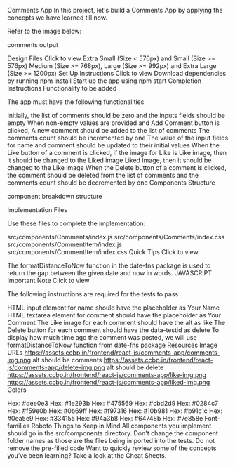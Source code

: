 Comments App
In this project, let's build a Comments App by applying the concepts we have learned till now.

Refer to the image below:

comments output

Design Files
Click to view
Extra Small (Size < 576px) and Small (Size >= 576px)
Medium (Size >= 768px), Large (Size >= 992px) and Extra Large (Size >= 1200px)
Set Up Instructions
Click to view
Download dependencies by running npm install
Start up the app using npm start
Completion Instructions
Functionality to be added

The app must have the following functionalities

Initially, the list of comments should be zero and the inputs fields should be empty
When non-empty values are provided and Add Comment button is clicked,
A new comment should be added to the list of comments
The comments count should be incremented by one
The value of the input fields for name and comment should be updated to their initial values
When the Like button of a comment is clicked, if the image for Like is
Like image, then it should be changed to the Liked image
Liked image, then it should be changed to the Like image
When the Delete button of a comment is clicked, the comment should be deleted from the list of comments and the comments count should be decremented by one
Components Structure

component breakdown structure

Implementation Files

Use these files to complete the implementation:

src/components/Comments/index.js
src/components/Comments/index.css
src/components/CommentItem/index.js
src/components/CommentItem/index.css
Quick Tips
Click to view

The formatDistanceToNow function in the date-fns package is used to return the gap between the given date and now in words.
JAVASCRIPT
Important Note
Click to view

The following instructions are required for the tests to pass

HTML input element for name should have the placeholder as Your Name
HTML textarea element for comment should have the placeholder as Your Comment
The Like image for each comment should have the alt as like
The Delete button for each comment should have the data-testid as delete
To display how much time ago the comment was posted, we will use formatDistanceToNow function from date-fns package
Resources
Image URLs
https://assets.ccbp.in/frontend/react-js/comments-app/comments-img.png alt should be comments
https://assets.ccbp.in/frontend/react-js/comments-app/delete-img.png alt should be delete
https://assets.ccbp.in/frontend/react-js/comments-app/like-img.png
https://assets.ccbp.in/frontend/react-js/comments-app/liked-img.png
Colors

Hex: #dee0e3
Hex: #1e293b
Hex: #475569
Hex: #cbd2d9
Hex: #0284c7
Hex: #f59e0b
Hex: #0b69ff
Hex: #f97316
Hex: #10b981
Hex: #b91c1c
Hex: #0ea5e9
Hex: #334155
Hex: #94a3b8
Hex: #64748b
Hex: #7e858e
Font-families
Roboto
Things to Keep in Mind
All components you implement should go in the src/components directory.
Don't change the component folder names as those are the files being imported into the tests.
Do not remove the pre-filled code
Want to quickly review some of the concepts you’ve been learning? Take a look at the Cheat Sheets.